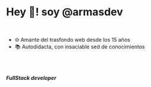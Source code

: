 # Hey 👋! soy @armasdev
<br>

- 🌐 Amante del trasfondo web desde los 15 años
- 📚 Autodidacta, con insaciable sed de conocimientos

<br><br>

_**FullStack developer**_
